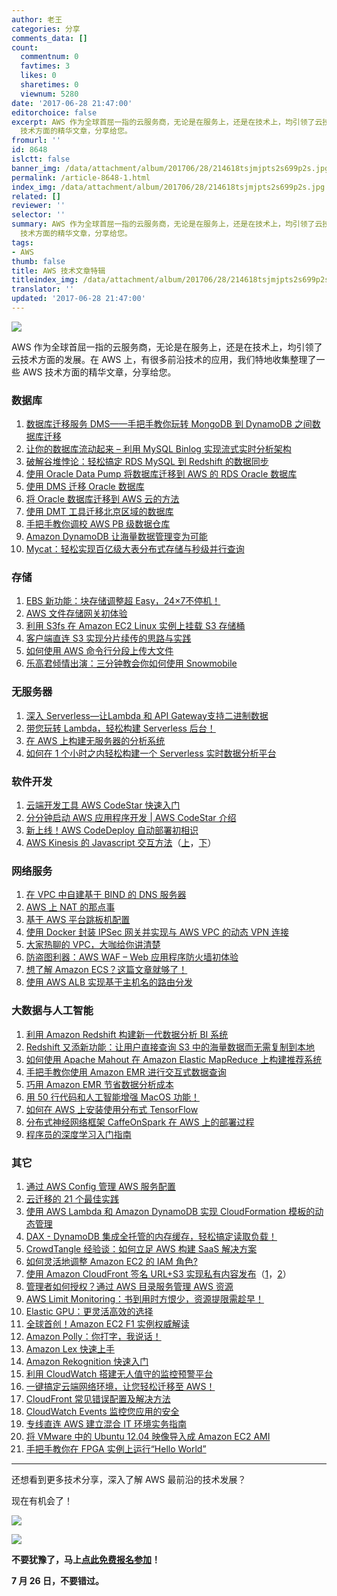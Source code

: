 ```yaml
---
author: 老王
categories: 分享
comments_data: []
count:
  commentnum: 0
  favtimes: 3
  likes: 0
  sharetimes: 0
  viewnum: 5280
date: '2017-06-28 21:47:00'
editorchoice: false
excerpt: AWS 作为全球首屈一指的云服务商，无论是在服务上，还是在技术上，均引领了云技术方面的发展。在 AWS 上，有很多前沿技术的应用，我们特地收集整理了一些  AWS
  技术方面的精华文章，分享给您。
fromurl: ''
id: 8648
islctt: false
banner_img: /data/attachment/album/201706/28/214618tsjmjpts2s699p2s.jpg
permalink: /article-8648-1.html
index_img: /data/attachment/album/201706/28/214618tsjmjpts2s699p2s.jpg
related: []
reviewer: ''
selector: ''
summary: AWS 作为全球首屈一指的云服务商，无论是在服务上，还是在技术上，均引领了云技术方面的发展。在 AWS 上，有很多前沿技术的应用，我们特地收集整理了一些  AWS
  技术方面的精华文章，分享给您。
tags:
- AWS
thumb: false
title: AWS 技术文章特辑
titleindex_img: /data/attachment/album/201706/28/214618tsjmjpts2s699p2s.jpg
translator: ''
updated: '2017-06-28 21:47:00'
---
```


![](/data/attachment/album/201706/28/214618tsjmjpts2s699p2s.jpg)


AWS 作为全球首屈一指的云服务商，无论是在服务上，还是在技术上，均引领了云技术方面的发展。在 AWS 上，有很多前沿技术的应用，我们特地收集整理了一些 AWS 技术方面的精华文章，分享给您。


### 数据库


1. [数据库迁移服务 DMS——手把手教你玩转 MongoDB 到 DynamoDB 之间数据库迁移](https://mp.weixin.qq.com/s/1SLc-7h99OrDjVVmwaAP_w)
2. [让你的数据库流动起来 – 利用 MySQL Binlog 实现流式实时分析架构](https://mp.weixin.qq.com/s/5aiw4phGKwHZkI7eRifs9A)
3. [破解谷堆悖论：轻松搞定 RDS MySQL 到 Redshift 的数据同步](https://mp.weixin.qq.com/s/UY4PLdFRI508RFnEIBjCFQ)
4. [使用 Oracle Data Pump 将数据库迁移到 AWS 的 RDS Oracle 数据库](https://mp.weixin.qq.com/s/x4mP8ssOJ3K5OIvnFK10LA)
5. [使用 DMS 迁移 Oracle 数据库](https://mp.weixin.qq.com/s/76o-JaN3Gg0gT9lG_rZ1MQ)
6. [将 Oracle 数据库迁移到 AWS 云的方法](https://mp.weixin.qq.com/s/obS73TK_g-oKoNs-Yo-iZg)
7. [使用 DMT 工具迁移北京区域的数据库](https://mp.weixin.qq.com/s/hlp1QLGHlJ8KJ3-u7yeseA)
8. [手把手教你调校 AWS PB 级数据仓库](https://mp.weixin.qq.com/s/8CYv_7CtXqAHaeVlrihSmQ)
9. [Amazon DynamoDB 让海量数据管理变为可能](https://mp.weixin.qq.com/s/pk6s8VE_VEjj4wCmkZExcQ)
10. [Mycat：轻松实现百亿级大表分布式存储与秒级并行查询](https://mp.weixin.qq.com/s/Ote_ydlezvRtrEK8HOYMSQ)


### 存储


1. [EBS 新功能：块存储调整超 Easy，24×7不停机！](https://mp.weixin.qq.com/s/MKdUoedQO33nYRgSMYMK1Q)
2. [AWS 文件存储网关初体验](https://mp.weixin.qq.com/s/XVNwckefDlgFu0R_cAQMPg)
3. [利用 S3fs 在 Amazon EC2 Linux 实例上挂载 S3 存储桶](https://mp.weixin.qq.com/s/tgm938pPkkR78Ov1p3dJ-A)
4. [客户端直连 S3 实现分片续传的思路与实践](https://mp.weixin.qq.com/s/yNEr1hiJI2e5TlyMUgLuRA)
5. [如何使用 AWS 命令行分段上传大文件](https://mp.weixin.qq.com/s/fCCWpH9OmGxYD5lNLspk1Q)
6. [乐高君倾情出演：三分钟教会你如何使用 Snowmobile](https://mp.weixin.qq.com/s/7MpoKPPEefT-xcd3JG2w8A)


### 无服务器


1. [深入 Serverless—让Lambda 和 API Gateway支持二进制数据](https://mp.weixin.qq.com/s/oMG-cW-2J0VuLNUBMM3J7Q)
2. [带您玩转 Lambda，轻松构建 Serverless 后台！](https://mp.weixin.qq.com/s/bpajapZkroyrbYjyv6YuCQ)
3. [在 AWS 上构建无服务器的分析系统](https://mp.weixin.qq.com/s/gp5Ngb33MRTtyOr5iP9GMQ)
4. [如何在 1 个小时之内轻松构建一个 Serverless 实时数据分析平台](https://mp.weixin.qq.com/s/0OQ8vfq29awCDcIrL_9qLQ)


### 软件开发


1. [云端开发工具 AWS CodeStar 快速入门](https://mp.weixin.qq.com/s/FqUJJ-hyZr-IU8ao2zEVjw)
2. [分分钟启动 AWS 应用程序开发 | AWS CodeStar 介绍](https://mp.weixin.qq.com/s/pYHuBPvQT64d8hXATBUxuw)
3. [新上线！AWS CodeDeploy 自动部署初相识](https://mp.weixin.qq.com/s/qpVWkD6LcdSv82vAhBTuwg)
4. [AWS Kinesis 的 Javascript 交互方法](https://mp.weixin.qq.com/s/6dPskvAbcX14WwaQnzvkuA)（[上](https://mp.weixin.qq.com/s/6dPskvAbcX14WwaQnzvkuA)，[下](https://mp.weixin.qq.com/s/nTzX8sgHxc43aqnbRQwiPQ)）


### 网络服务


1. [在 VPC 中自建基于 BIND 的 DNS 服务器](https://mp.weixin.qq.com/s/Fvj6tMT8unjRhAKTDe3ANw)
2. [AWS 上 NAT 的那点事](https://mp.weixin.qq.com/s/g0dzyf6lZIDmbNsOLSmZig)
3. [基于 AWS 平台跳板机配置](https://mp.weixin.qq.com/s/sh9brYoQUdkC0YCSbTTyUQ)
4. [使用 Docker 封装 IPSec 网关并实现与 AWS VPC 的动态 VPN 连接](https://mp.weixin.qq.com/s/ZkdgGf4WmN9eHFtyvtFCfw)
5. [大家热聊的 VPC，大咖给你讲清楚](https://mp.weixin.qq.com/s/mQB10w_7z6-gmFgWwrtErQ)
6. [防盗图利器：AWS WAF – Web 应用程序防火墙初体验](http://mp.weixin.qq.com/s/CGe4km_z5E3NIljtJcPWZw)
7. [想了解 Amazon ECS？这篇文章就够了！](https://mp.weixin.qq.com/s/3AaGBHn8OfdKYWA9hLaU9w)
8. [使用 AWS ALB 实现基于主机名的路由分发](https://mp.weixin.qq.com/s/xtGFubplvmzLLFJpMxwsWg)


### 大数据与人工智能


1. [利用 Amazon Redshift 构建新一代数据分析 BI 系统](https://mp.weixin.qq.com/s/_VqGAEerFPL3YvUSBjrmvA)
2. [Redshift 又添新功能：让用户直接查询 S3 中的海量数据而无需复制到本地](https://mp.weixin.qq.com/s/Dm7Gbak3VW9taZOzRkGrRw)
3. [如何使用 Apache Mahout 在 Amazon Elastic MapReduce 上构建推荐系统](http://mp.weixin.qq.com/s/DW9OVoaGNxKP6hOTTNxnaw)
4. [手把手教你使用 Amazon EMR 进行交互式数据查询](https://mp.weixin.qq.com/s/Lb_oMOrlKNTiWg-zG-VB_g)
5. [巧用 Amazon EMR 节省数据分析成本](https://mp.weixin.qq.com/s/eNhNqmB6--t9rmySr97ZbA)
6. [用 50 行代码和人工智能增强 MacOS 功能！](https://mp.weixin.qq.com/s/NuaPzzIYt2VpqNbG_woPyg)
7. [如何在 AWS 上安装使用分布式 TensorFlow](https://mp.weixin.qq.com/s/EzuNVJNPv0VQP91XPIsWrw)
8. [分布式神经网络框架 CaffeOnSpark 在 AWS 上的部署过程](https://mp.weixin.qq.com/s/iqJalr5v0CrKH-IGa_tnGA)
9. [程序员的深度学习入门指南](https://mp.weixin.qq.com/s/MC94MX7kQgR-0RLGMRB2wg)


### 其它


1. [通过 AWS Config 管理 AWS 服务配置](http://mp.weixin.qq.com/s/hod_3dVBsyn5Caa9ZdXObw)
2. [云迁移的 21 个最佳实践](http://mp.weixin.qq.com/s/uTKmjfoReiHwfyZSGhbUAg)
3. [使用 AWS Lambda 和 Amazon DynamoDB 实现 CloudFormation 模板的动态管理](https://mp.weixin.qq.com/s/U-B6OV-kXZVG4vOjr3JEPw)
4. [DAX - DynamoDB 集成全托管的内存缓存，轻松搞定读取负载！](https://mp.weixin.qq.com/s/uRc07jw3t2qUxiy1tLY3bw)
5. [CrowdTangle 经验谈：如何立足 AWS 构建 SaaS 解决方案](https://mp.weixin.qq.com/s/dIzXMid-pMVX2KZRjTMuqA)
6. [如何灵活地调整 Amazon EC2 的 IAM 角色?](https://mp.weixin.qq.com/s/xposBR7maivgC_Ct-nMCoQ)
7. [使用 Amazon CloudFront 签名 URL+S3 实现私有内容发布](https://mp.weixin.qq.com/s/9_o7vSwDP95d8-dGn6xqqQ)（[1](https://mp.weixin.qq.com/s/9_o7vSwDP95d8-dGn6xqqQ)，[2](https://mp.weixin.qq.com/s/fAjYQcO0qKp3eBsJ8ZXDIw)）
8. [管理者如何授权？通过 AWS 目录服务管理 AWS 资源](https://mp.weixin.qq.com/s/KhtAk1SJdzdcbjbktJ3uKw)
9. [AWS Limit Monitoring：书到用时方恨少，资源提限需趁早！](https://mp.weixin.qq.com/s/cXDjyxF69JlKxyQPoYR-hw)
10. [Elastic GPU：更灵活高效的选择](https://mp.weixin.qq.com/s/MB2ugSZXDUiZfDgkKeh5wQ)
11. [全球首创！Amazon EC2 F1 实例权威解读](https://mp.weixin.qq.com/s/Eyql9BTkkP7YWGUnwzzb6Q)
12. [Amazon Polly：你打字，我说话！](https://mp.weixin.qq.com/s/XU8T4iUnATrXIkMlwzrjUg)
13. [Amazon Lex 快速上手](https://mp.weixin.qq.com/s/Tew_jd9FY3r0IBD3jvjR-A)
14. [Amazon Rekognition 快速入门](https://mp.weixin.qq.com/s/-qo4WnlKLJIGPd4NONjOBg)
15. [利用 CloudWatch 搭建无人值守的监控预警平台](https://mp.weixin.qq.com/s/cYcFxEgyoBBkd_zkend3BQ)
16. [一键搞定云端网络环境，让您轻松迁移至 AWS！](https://mp.weixin.qq.com/s/iqOqnEEhilquBA_Ug6eqIA)
17. [CloudFront 常见错误配置及解决方法](https://mp.weixin.qq.com/s/LgYdF3_mTapkE8dBlu5z-g)
18. [CloudWatch Events 监控您应用的安全](https://mp.weixin.qq.com/s/FpEsYTQzuMhD65nCrjr0Jw)
19. [专线直连 AWS 建立混合 IT 环境实务指南](https://mp.weixin.qq.com/s/kbQwcWSk5Lshh7kpc0NaRw)
20. [将 VMware 中的 Ubuntu 12.04 映像导入成 Amazon EC2 AMI](https://mp.weixin.qq.com/s/uH-rX729Fad7K3u-s1ta5Q)
21. [手把手教你在 FPGA 实例上运行“Hello World”](https://mp.weixin.qq.com/s/NkSrIc-90kdULeMvKT0zpA)


 




---


还想看到更多技术分享，深入了解 AWS 最前沿的技术发展？


现在有机会了！ 


![](/data/attachment/album/201706/28/213949dbkvbmtyssbaaake.jpg)


![](/data/attachment/album/201706/28/214009ynrds94ffnvdaraq.jpg)


 


**不要犹豫了，马上[点此免费报名参加](https://www.awssummit.cn/Login/?trackingCode=linux&invitationCode=channel)！**


**7 月 26 日，不要错过。**